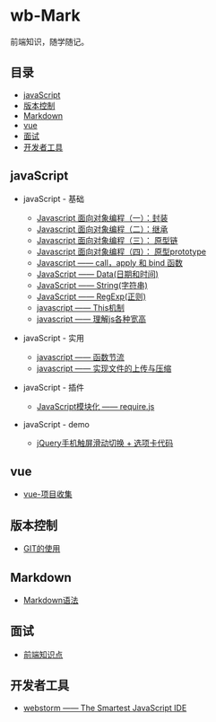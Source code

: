 # wb-Mark

前端知识，随学随记。

## 目录

- [javaScript](#javaScript)
- [版本控制](#版本控制)
- [Markdown](#Markdown)
- [vue](#vue)
- [面试](#面试)
- [开发者工具](#开发者工具)


## javaScript
- javaScript - 基础
  - [Javascript 面向对象编程（一）：封装](./Marklist/NO.02/list-5)
  - [Javascript 面向对象编程（二）：继承](./Marklist/NO.02/list-2)
  - [Javascript 面向对象编程（三）： 原型链](./Marklist/NO.02/list-3)
  - [Javascript 面向对象编程（四）： 原型prototype](./Marklist/NO.02/list-6 )
  - [Javascript —— call，apply 和 bind 函数](./Marklist/NO.02/list-4)
  - [JavaScript —— Data(日期和时间)](./Marklist/NO.01)
  - [JavaScript —— String(字符串)](./Marklist/NO.09)
  - [JavaScript —— RegExp(正则)](./Marklist/NO.10)
  - [javascript —— This机制](./Marklist/NO.02/list-1)
  - [javascript —— 理解js各种宽高](./Marklist/NO.02/list-7)
  
- javaScript - 实用
  -  [javascript ——  函数节流](./Marklist/NO.13/list-1)  
  -  [javascript ——  实现文件的上传与压缩](./Marklist/NO.13/list-2)  
- javaScript - 插件
  - [JavaScript模块化 —— require.js ](./Marklist/NO.06/list-1)  
- javaScript - demo
  - [jQuery手机触屏滑动切换 + 选项卡代码](https://liangweibiao.github.io/v-mark/Marklist/NO.07/list-1/index.html) 
  
## vue
   - [vue-项目收集](./Marklist/NO.12/list-1)
## 版本控制
   - [GIT的使用](./Marklist/NO.05)


## Markdown
  - [Markdown语法](./Marklist/NO.04)

## 面试
 - [前端知识点](./Marklist/NO.11/list-1)

## 开发者工具
- [webstorm —— The Smartest JavaScript IDE](./Marklist/NO.08)
    

  
  
